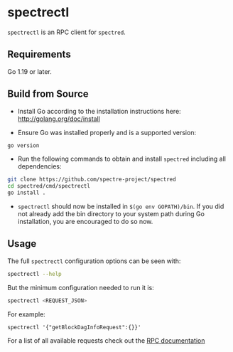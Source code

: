 # spectrectl

`spectrectl` is an RPC client for `spectred`.

## Requirements

Go 1.19 or later.

## Build from Source

* Install Go according to the installation instructions here:
  http://golang.org/doc/install

* Ensure Go was installed properly and is a supported version:

```bash
go version
```

* Run the following commands to obtain and install `spectred`
  including all dependencies:

```bash
git clone https://github.com/spectre-project/spectred
cd spectred/cmd/spectrectl
go install .
```

* `spectrectl` should now be installed in `$(go env GOPATH)/bin`. If
  you did not already add the bin directory to your system path
  during Go installation, you are encouraged to do so now.

## Usage

The full `spectrectl` configuration options can be seen with:

```bash
spectrectl --help
```

But the minimum configuration needed to run it is:

```bash
spectrectl <REQUEST_JSON>
```

For example:

```
spectrectl '{"getBlockDagInfoRequest":{}}'
```

For a list of all available requests check out the [RPC documentation](infrastructure/network/netadapter/server/grpcserver/protowire/rpc.md)

